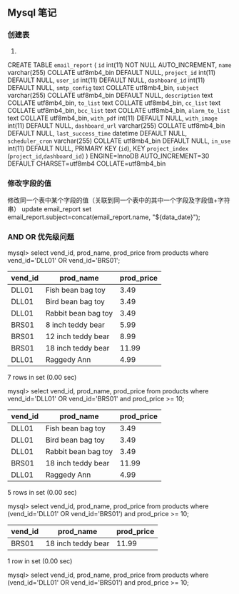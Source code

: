## Mysql 笔记
### 创建表
1. 
CREATE TABLE `email_report` (
  `id` int(11) NOT NULL AUTO_INCREMENT,
  `name` varchar(255) COLLATE utf8mb4_bin DEFAULT NULL,
  `project_id` int(11) DEFAULT NULL,
  `user_id` int(11) DEFAULT NULL,
  `dashboard_id` int(11) DEFAULT NULL,
  `smtp_config` text COLLATE utf8mb4_bin,
  `subject` varchar(255) COLLATE utf8mb4_bin DEFAULT NULL,
  `description` text COLLATE utf8mb4_bin,
  `to_list` text COLLATE utf8mb4_bin,
  `cc_list` text COLLATE utf8mb4_bin,
  `bcc_list` text COLLATE utf8mb4_bin,
  `alarm_to_list` text COLLATE utf8mb4_bin,
  `with_pdf` int(11) DEFAULT NULL,
  `with_image` int(11) DEFAULT NULL,
  `dashboard_url` varchar(255) COLLATE utf8mb4_bin DEFAULT NULL,
  `last_success_time` datetime DEFAULT NULL,
  `scheduler_cron` varchar(255) COLLATE utf8mb4_bin DEFAULT NULL,
  `in_use` int(11) DEFAULT NULL,
  PRIMARY KEY (`id`),
  KEY `project_index` (`project_id`,`dashboard_id`)
) ENGINE=InnoDB AUTO_INCREMENT=30 DEFAULT CHARSET=utf8mb4 COLLATE=utf8mb4_bin
### 修改字段的值
修改同一个表中某个字段的值（关联到同一个表中的其中一个字段及字段值+字符串）
update email_report set email_report.subject=concat(email_report.name, "${data_date}");

### AND OR 优先级问题
mysql> select vend_id, prod_name, prod_price from products where vend_id='DLL01' OR vend_id='BRS01';

| vend_id | prod_name           | prod_price |
| ------- | ------------------  | ---------- |
| DLL01   | Fish bean bag toy   |       3.49 |
| DLL01   | Bird bean bag toy   |       3.49 |
| DLL01   | Rabbit bean bag toy |       3.49 |
| BRS01   | 8 inch teddy bear   |       5.99 |
| BRS01   | 12 inch teddy bear  |       8.99 |
| BRS01   | 18 inch teddy bear  |      11.99 |
| DLL01   | Raggedy Ann         |       4.99 |

7 rows in set (0.00 sec)

mysql> select vend_id, prod_name, prod_price from products where vend_id='DLL01' OR vend_id='BRS01' and prod_price >= 10;

| vend_id | prod_name           | prod_price |
|---------|---------------------|------------|
| DLL01   | Fish bean bag toy   |       3.49 |
| DLL01   | Bird bean bag toy   |       3.49 |
| DLL01   | Rabbit bean bag toy |       3.49 |
| BRS01   | 18 inch teddy bear  |      11.99 |
| DLL01   | Raggedy Ann         |       4.99 |
5 rows in set (0.00 sec)

mysql> select vend_id, prod_name, prod_price from products where (vend_id='DLL01' OR vend_id='BRS01') and prod_price >= 10;

| vend_id | prod_name          | prod_price |
|---------|-------------------|------------|
| BRS01   | 18 inch teddy bear |      11.99 |

1 row in set (0.00 sec)

mysql> select vend_id, prod_name, prod_price from products where (vend_id='DLL01' OR vend_id='BRS01') and prod_price >= 10;
